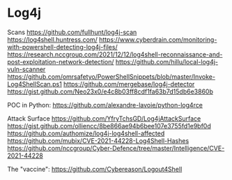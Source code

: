 # Log4j

Scans
https://github.com/fullhunt/log4j-scan
https://log4shell.huntress.com/
https://www.cyberdrain.com/monitoring-with-powershell-detecting-log4j-files/
https://research.nccgroup.com/2021/12/12/log4shell-reconnaissance-and-post-exploitation-network-detection/
https://github.com/hillu/local-log4j-vuln-scanner
https://github.com/omrsafetyo/PowerShellSnippets/blob/master/Invoke-Log4ShellScan.ps1
https://github.com/mergebase/log4j-detector
https://gist.github.com/Neo23x0/e4c8b03ff8cdf1fa63b7d15db6e3860b


POC in Python: https://github.com/alexandre-lavoie/python-log4rce

Attack Surface
https://github.com/YfryTchsGD/Log4jAttackSurface
https://gist.github.com/olliencc/8be866ae94b6bee107e3755fd1e9bf0d
https://github.com/authomize/log4j-log4shell-affected
https://github.com/mubix/CVE-2021-44228-Log4Shell-Hashes
https://github.com/nccgroup/Cyber-Defence/tree/master/Intelligence/CVE-2021-44228

The "vaccine": https://github.com/Cybereason/Logout4Shell
